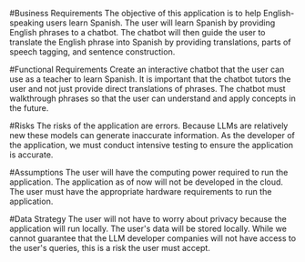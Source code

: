 #Business Requirements
The objective of this application is to help English-speaking users learn Spanish. The user will learn Spanish by providing English phrases to a chatbot. The chatbot will then guide the user to translate the English phrase into Spanish by providing translations, parts of speech tagging, and sentence construction.

#Functional Requirements
Create an interactive chatbot that the user can use as a teacher to learn Spanish. It is important that the chatbot tutors the user and not just provide direct translations of phrases. The chatbot must walkthrough phrases so that the user can understand and apply concepts in the future.

#Risks
The risks of the application are errors. Because LLMs are relatively new these models can generate inaccurate information. As the developer of the application, we must conduct intensive testing to ensure the application is accurate.

#Assumptions
The user will have the computing power required to run the application. The application as of now will not be developed in the cloud. The user must have the appropriate hardware requirements to run the application.

#Data Strategy
The user will not have to worry about privacy because the application will run locally. The user's data will be stored locally. While we cannot guarantee that the LLM developer companies will not have access to the user's queries, this is a risk the user must accept. 
